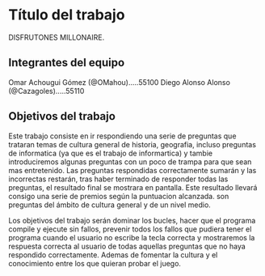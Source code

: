 # Título del trabajo
DISFRUTONES MILLONAIRE.

## Integrantes del equipo

Omar Achougui Gómez (@OMahou).....55100
Diego Alonso Alonso (@Cazagoles).....55110

## Objetivos del trabajo
Este trabajo consiste en ir respondiendo una serie de preguntas que trataran temas de cultura general de historia, geografia, incluso preguntas de informatica (ya que es el trabajo de informartica) y tambie introduciremos algunas preguntas con un poco de trampa para que sean mas entretenido. Las preguntas respondidas correctamente sumarán y las incorrectas restarán, tras haber terminado de responder todas las preguntas, el resultado final se mostrara en pantalla. Este resultado llevará consigo una serie de premios según la puntuacion alcanzada. son preguntas del ámbito de cultura general y de un nivel medio. 

Los objetivos del trabajo serán dominar los bucles, hacer que el programa compile y ejecute sin fallos, prevenir todos los fallos que pudiera tener el programa cuando el usuario no escribe la tecla correcta y mostraremos la respuesta correcta al usuario de todas aquellas preguntas que no haya respondido correctamente. Ademas de fomentar la cultura y el conocimiento entre los que quieran probar el juego.
